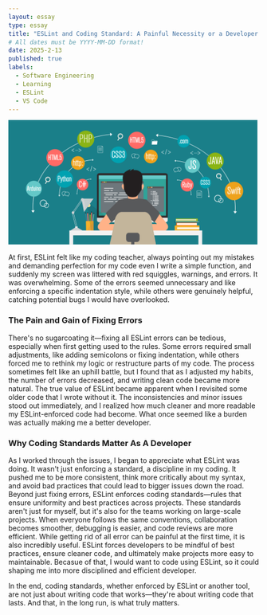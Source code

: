 ```yaml
---
layout: essay
type: essay
title: "ESLint and Coding Standard: A Painful Necessity or a Developer's best friend"
# All dates must be YYYY-MM-DD format!
date: 2025-2-13
published: true
labels:
  - Software Engineering
  - Learning
  - ESLint
  - VS Code
---
```


<img width="500px" class="rounded float-start pe-4" src="../img/eslint.jpeg">

At first, ESLint felt like my coding teacher, always pointing out my mistakes and demanding perfection for my code even I write a simple function, and suddenly my screen was littered with red squiggles, warnings, and errors. It was overwhelming. Some of the errors seemed unnecessary and like enforcing a specific indentation style, while others were genuinely helpful, catching potential bugs I would have overlooked.

<h3>The Pain and Gain of Fixing Errors</h3>
There's no sugarcoating it—fixing all ESLint errors can be tedious, especially when first getting used to the rules. Some errors required small adjustments, like adding semicolons or fixing indentation, while others forced me to rethink my logic or restructure parts of my code. The process sometimes felt like an uphill battle, but I found that as I adjusted my habits, the number of errors decreased, and writing clean code became more natural. The true value of ESLint became apparent when I revisited some older code that I wrote without it. The inconsistencies and minor issues stood out immediately, and I realized how much cleaner and more readable my ESLint-enforced code had become. What once seemed like a burden was actually making me a better developer.

<h3>Why Coding Standards Matter As A Developer</h3>
As I worked through the issues, I began to appreciate what ESLint was doing. It wasn't just enforcing a standard, a discipline in my coding. It pushed me to be more consistent, think more critically about my syntax, and avoid bad practices that could lead to bigger issues down the road. Beyond just fixing errors, ESLint enforces coding standards—rules that ensure uniformity and best practices across projects. These standards aren't just for myself, but it's also for the teams working on large-scale projects. When everyone follows the same conventions, collaboration becomes smoother, debugging is easier, and code reviews are more efficient. While getting rid of all error can be painful at the first time, it is also incredibly useful. ESLint forces developers to be mindful of best practices, ensure cleaner code, and ultimately make projects more easy to maintainable. Becasue of that, I would want to code using ESLint, so it  could shaping me into more disciplined and efficient developer.

In the end, coding standards, whether enforced by ESLint or another tool, are not just about writing code that works—they're about writing code that lasts. And that, in the long run, is what truly matters.
